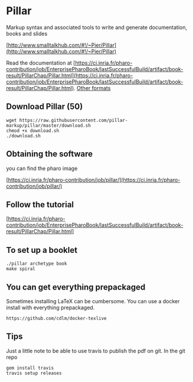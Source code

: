 # Pillar

Markup syntax and associated tools to write and generate documentation, books and slides

[http://www.smalltalkhub.com/#!/~Pier/Pillar](http://www.smalltalkhub.com/#!/~Pier/Pillar)

Read the documentation at [https://ci.inria.fr/pharo-contribution/job/EnterprisePharoBook/lastSuccessfulBuild/artifact/book-result/PillarChap/Pillar.html](https://ci.inria.fr/pharo-contribution/job/EnterprisePharoBook/lastSuccessfulBuild/artifact/book-result/PillarChap/Pillar.html).
[Other formats](https://ci.inria.fr/pharo-contribution/job/EnterprisePharoBook/lastSuccessfulBuild/artifactbook-result/PillarChap/)

## Download Pillar (50)

```
wget https://raw.githubusercontent.com/pillar-markup/pillar/master/download.sh
chmod +x download.sh
./download.sh
```
## Obtaining the software
you can find the pharo image 

[https://ci.inria.fr/pharo-contribution/job/pillar/](https://ci.inria.fr/pharo-contribution/job/pillar/)

## Follow the tutorial

[https://ci.inria.fr/pharo-contribution/job/EnterprisePharoBook/lastSuccessfulBuild/artifact/book-result/PillarChap/Pillar.html]

## To set up a booklet 

```
./pillar archetype book
make spiral
```

## You can get everything prepackaged

Sometimes installing LaTeX can be cumbersome. You can use a docker install with everything prepackaged. 

```
https://github.com/cdlm/docker-texlive
```

## Tips

Just a little note to be able to use travis to publish the pdf on git. 
In the git repo

```
gem install travis
travis setup releases
```
